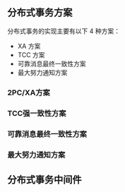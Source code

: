 ## 分布式事务方案

分布式事务的实现主要有以下 4 种方案：

- XA 方案
- TCC 方案
- 可靠消息最终一致性方案
- 最大努力通知方案

### 2PC/XA方案

### TCC强一致性方案

### 可靠消息最终一致性方案

### 最大努力通知方案

## 分布式事务中间件